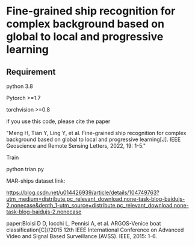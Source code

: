 # Fine-grained ship recognition for complex background based on global to local and progressive learning
## Requirement
python 3.8

Pytorch >=1.7

torchvision >=0.8

if you  use this code, please cite the paper 

"Meng H, Tian Y, Ling Y, et al. Fine-grained ship recognition for complex background based on global to local and progressive learning[J]. IEEE Geoscience and Remote Sensing Letters, 2022, 19: 1-5."

Train

python trian.py

MAR-ships dataset link:

https://blog.csdn.net/u014426939/article/details/104749763?utm_medium=distribute.pc_relevant_download.none-task-blog-baidujs-2.nonecase&depth_1-utm_source=distribute.pc_relevant_download.none-task-blog-baidujs-2.nonecase

paper:Bloisi D D, Iocchi L, Pennisi A, et al. ARGOS-Venice boat classification[C]//2015 12th IEEE International Conference on Advanced Video and Signal Based Surveillance (AVSS). IEEE, 2015: 1-6.
